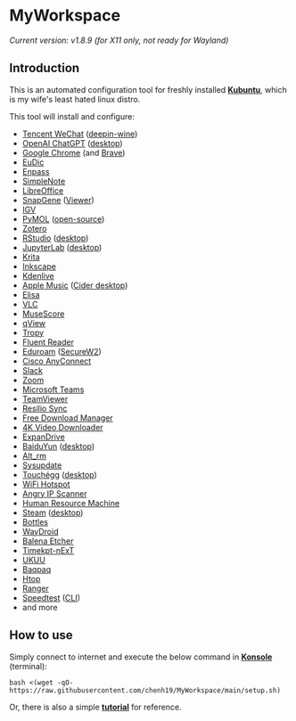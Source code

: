 # MyWorkspace
*Current version: v1.8.9 (for X11 only, not ready for Wayland)*  

## Introduction
This is an automated configuration tool for freshly installed [**Kubuntu**](https://kubuntu.org/), which is my wife's least hated linux distro.  
  
This tool will install and configure:
- [Tencent WeChat](https://www.wechat.com/) ([deepin-wine](https://github.com/zq1997/deepin-wine))
- [OpenAI ChatGPT](https://openai.com/blog/chatgpt) ([desktop](https://github.com/lencx/ChatGPT))
- [Google Chrome](https://www.google.com/chrome/) (and [Brave](https://brave.com/))
- [EuDic](https://www.eudic.net/)
- [Enpass](https://www.enpass.io/)
- [SimpleNote](https://simplenote.com/)
- [LibreOffice](https://www.libreoffice.org/)
- [SnapGene](https://www.snapgene.com/) ([Viewer](https://www.snapgene.com/snapgene-viewer))
- [IGV](https://software.broadinstitute.org/software/igv/)
- [PyMOL](https://pymol.org/) ([open-source](https://github.com/schrodinger/pymol-open-source))
- [Zotero](https://www.zotero.org/)
- [RStudio](https://posit.co/products/open-source/rstudio/) ([desktop](https://posit.co/download/rstudio-desktop/))
- [JupyterLab](https://jupyter.org/) ([desktop](https://github.com/jupyterlab/jupyterlab-desktop))
- [Krita](https://krita.org/)
- [Inkscape](https://inkscape.org/)
- [Kdenlive](https://kdenlive.org/)
- [Apple Music](https://music.apple.com/browse) ([Cider desktop](https://cider.sh/))
- [Elisa](https://elisa.kde.org/)
- [VLC](https://www.videolan.org/vlc/)
- [MuseScore](https://musescore.org/)
- [qView](https://interversehq.com/qview/)
- [Tropy](https://tropy.org/)
- [Fluent Reader](https://hyliu.me/fluent-reader/)
- [Eduroam](https://eduroam.org/) ([SecureW2](https://www.securew2.com/solutions/eduroam))
- [Cisco AnyConnect](https://www.cisco.com/site/us/en/products/security/secure-client/index.html)
- [Slack](https://slack.com/)
- [Zoom](https://zoom.us/)
- [Microsoft Teams](https://www.microsoft.com/en-us/microsoft-teams/group-chat-software)
- [TeamViewer](https://www.teamviewer.com/)
- [Resilio Sync](https://www.resilio.com/)
- [Free Download Manager](https://www.freedownloadmanager.org/)
- [4K Video Downloader](https://www.4kdownload.com/)
- [ExpanDrive](https://www.expandrive.com/)
- [BaiduYun](https://yun.baidu.com/) ([desktop](https://pan.baidu.com/download))
- [Alt_rm](https://github.com/chenh19/alt_rm)
- [Sysupdate](https://github.com/chenh19/sysupdate)
- [Touchégg](https://github.com/JoseExposito/touchegg) ([desktop](https://github.com/JoseExposito/touche))
- [WiFi Hotspot](https://github.com/lakinduakash/linux-wifi-hotspot)
- [Angry IP Scanner](https://angryip.org/)
- [Human Resource Machine](https://tomorrowcorporation.com/humanresourcemachine)
- [Steam](https://store.steampowered.com/) ([desktop](https://store.steampowered.com/about/))
- [Bottles](https://usebottles.com/)
- [WayDroid](https://waydro.id/)
- [Balena Etcher](https://www.balena.io/etcher)
- [Timekpt-nExT](https://mjasnik.gitlab.io/timekpr-next/)
- [UKUU](https://teejeetech.com/product/ukuu/)
- [Baqpaq](https://teejeetech.com/product/baqpaq/)
- [Htop](https://htop.dev/)
- [Ranger](https://ranger.github.io/)
- [Speedtest](https://www.speedtest.net/) ([CLI](https://www.speedtest.net/apps/cli))
- and more

## How to use
Simply connect to internet and execute the below command in [**Konsole**](https://konsole.kde.org/) (terminal): 
```
bash <(wget -qO- https://raw.githubusercontent.com/chenh19/MyWorkspace/main/setup.sh)
```
Or, there is also a simple [**tutorial**](https://chenh19.github.io/MyWorkspace/) for reference.
